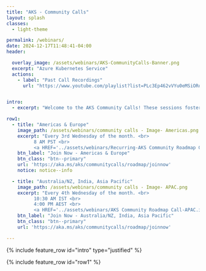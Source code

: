 ```yaml
---
title: "AKS - Community Calls"
layout: splash
classes:
  - light-theme

permalink: /webinars/
date: 2024-12-17T11:48:41-04:00
header:

  overlay_image: /assets/webinars/AKS-CommunityCalls-Banner.png
  excerpt: "Azure Kubernetes Service"
  actions:
    - label: "Past Call Recordings"
      url: "https://www.youtube.com/playlist?list=PLc3Ep462vVYu0eMSiORonzj3utqYu285z"


intro: 
  - excerpt: "Welcome to the AKS Community Calls! These sessions foster direct interaction between our product teams and the AKS community. Engage with our teams, hear the latest updates, and gain insights into the product’s development. Join our monthly public calls to discuss the product roadmap, provide feedback, and learn from others’ experiences with AKS. Check out the <a href='https://github.com/orgs/Azure/projects/685/views/1'>public feature roadmap</a> for details on features in development, public preview, and general availability."

row1:
  - title: "Americas & Europe"
    image_path: /assets/webinars/community calls - Image- Americas.png
    excerpt: "Every 3rd Wednesday of the month. <br>
          8 AM PST <br>
          <a HREF='../assets/webinars/Recurring-AKS Community Roadmap Call.ics'>Add to my calendar</a><br>"
    btn_label: "Join Now - Americas & Europe"
    btn_class: "btn--primary"
    url: 'https://aka.ms/aks/communitycalls/roadmap/joinnow'
    notice: notice--info

  - title: "Australia/NZ, India, Asia Pacific"
    image_path: /assets/webinars/community calls - Image- APAC.png
    excerpt: "Every 4th Wednesday of the month. <br>
          10:30 AM IST <br>
          4:00 PM AEST <br>
          <a HREF='../assets/webinars/AKS Community Roadmap Call-APAC.ics'>Add to my calendar</a><br>"
    btn_label: "Join Now - Australia/NZ, India, Asia Pacific"
    btn_class: "btn--primary"
    url: 'https://aka.ms/aks/communitycalls/roadmap/joinnow'

---
```

{% include feature_row id="intro" type="justified" %}

{% include feature_row id="row1" %}

